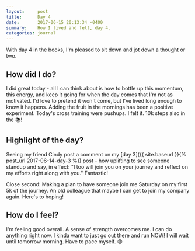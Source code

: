 ```yaml
---
layout:     post
title:      Day 4
date:       2017-06-15 20:13:34 -0400
summary:    How I lived and felt, day 4.
categories: journal
---
```


With day 4 in the books, I'm pleased to sit down and jot down a thought or two.

## How did I do?

I did great today - all I can think about is how to bottle up this momentum, this energy, and keep it going for when the day comes that I'm not as motivated. I'd love to pretend it won't come, but I've lived long enough to know it happens. Adding the fruit in the mornings has been a positive experiment. Today's cross training were pushups. I felt it. 10k steps also in the 📚!

## Highlight of the day?

Seeing my friend Cindy post a comment on my [day 3]({{ site.baseurl }}{% post_url 2017-06-14-day-3 %}) post - how uplifting to see someone standup and say, in effect: "I too will join you on your journey and reflect on my efforts right along with you." Fantastic!

Close second: Making a plan to have someone join me Saturday on my first 5k of the journey. An old colleague that maybe I can get to join my company again. Here's to hoping!

## How do I feel?

I'm feeling good overall. A sense of strength overcomes me. I can do anything right now. I kinda want to just go out there and run NOW! I will wait until tomorrow morning. Have to pace myself. 😉